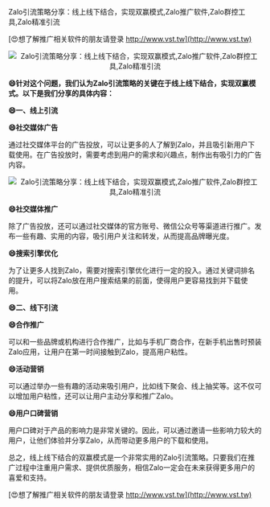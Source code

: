 Zalo引流策略分享：线上线下结合，实现双赢模式,Zalo推广软件,Zalo群控工具,Zalo精准引流

[😍想了解推广相关软件的朋友请登录 http://www.vst.tw](http://www.vst.tw)

 <center><img src="https://vst.tw/MP4/tuiguang/png/4.png" alt="Zalo引流策略分享：线上线下结合，实现双赢模式,Zalo推广软件,Zalo群控工具,Zalo精准引流"></center>

**😄针对这个问题，我们认为Zalo引流策略的关键在于线上线下结合，实现双赢模式。以下是我们分享的具体内容：**

**😄一、线上引流**

**😄社交媒体广告**

通过社交媒体平台的广告投放，可以让更多的人了解到Zalo，并且吸引新用户下载使用。在广告投放时，需要考虑到用户的需求和兴趣点，制作出有吸引力的广告内容。

 <center><img src="https://vst.tw/MP4/tuiguang/png/0.png" alt="Zalo引流策略分享：线上线下结合，实现双赢模式,Zalo推广软件,Zalo群控工具,Zalo精准引流"></center>

**😄社交媒体推广**

除了广告投放，还可以通过社交媒体的官方账号、微信公众号等渠道进行推广。发布一些有趣、实用的内容，吸引用户关注和转发，从而提高品牌曝光度。

**😄搜索引擎优化**

为了让更多人找到Zalo，需要对搜索引擎优化进行一定的投入。通过关键词排名的提升，可以将Zalo放在用户搜索结果的前面，使得用户更容易找到并下载使用。

**😄二、线下引流**

**😄合作推广**

可以和一些品牌或机构进行合作推广，比如与手机厂商合作，在新手机出售时预装Zalo应用，让用户在第一时间接触到Zalo，提高用户粘性。

**😄活动营销**

可以通过举办一些有趣的活动来吸引用户，比如线下聚会、线上抽奖等。这不仅可以增加用户粘性，还可以让用户主动分享和推广Zalo。

**😄用户口碑营销**

用户口碑对于产品的影响力是非常关键的。因此，可以通过邀请一些影响力较大的用户，让他们体验并分享Zalo，从而带动更多用户的下载和使用。

总之，线上线下结合的双赢模式是一个非常实用的Zalo引流策略。只要我们在推广过程中注重用户需求、提供优质服务，相信Zalo一定会在未来获得更多用户的喜爱和支持。

[😍想了解推广相关软件的朋友请登录 http://www.vst.tw](http://www.vst.tw)



